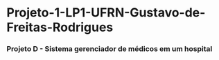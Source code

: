 # Projeto-1-LP1-UFRN-Gustavo-de-Freitas-Rodrigues
### Projeto D - Sistema gerenciador de médicos em um hospital   
